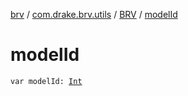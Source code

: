 [brv](../../index.md) / [com.drake.brv.utils](../index.md) / [BRV](index.md) / [modelId](./model-id.md)

# modelId

`var modelId: `[`Int`](https://kotlinlang.org/api/latest/jvm/stdlib/kotlin/-int/index.html)